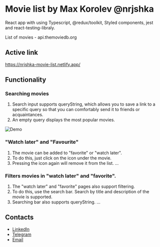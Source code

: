 # Movie list by Max Korolev @nrjshka

React app with using Typescript, @redux/toolkit, Styled components, jest and react-testing-libraly.

List of movies - api.themoviedb.org

## Active link
https://nrjshka-movie-list.netlify.app/

## Functionality
### Searching movies
1. Search input supports queryString, which allows you to save a link to a specific query so that you can comfortably send it to friends or acquaintances.
2. An empty query displays the most popular movies.

![Demo](https://github.com/nrjshka/movie-list/blob/main/media/movieList1.gif)


### "Watch later" and "Favourite"
1. The movie can be added to "favorite" or "watch later".
2. To do this, just click on the icon under the movie.
3. Pressing the icon again will remove it from the list.
...

### Filters movies in "watch later" and "favorite".
1. The "watch later" and "favorite" pages also support filtering.
2. To do this, use the search bar. Search by title and description of the movie is supported.
3. Searching bar also supports queryString.
...

## Contacts

- [LinkedIn](https://www.linkedin.com/in/nrjshka/)
- [Telegram](t.me/nrjshka)
- [Email](mailto:nrjshka@gmail.com)
